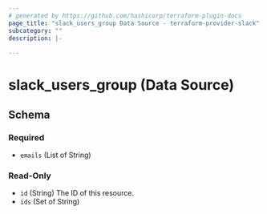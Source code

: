 ```yaml
---
# generated by https://github.com/hashicorp/terraform-plugin-docs
page_title: "slack_users_group Data Source - terraform-provider-slack"
subcategory: ""
description: |-
  
---
```


# slack_users_group (Data Source)





<!-- schema generated by tfplugindocs -->
## Schema

### Required

- `emails` (List of String)

### Read-Only

- `id` (String) The ID of this resource.
- `ids` (Set of String)

